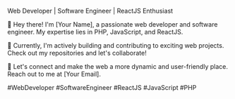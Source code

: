 Web Developer | Software Engineer | ReactJS Enthusiast

👋 Hey there! I'm [Your Name], a passionate web developer and software engineer. My expertise lies in PHP, JavaScript, and ReactJS.

💼 Currently, I'm actively building and contributing to exciting web projects. Check out my repositories and let's collaborate!

🚀 Let's connect and make the web a more dynamic and user-friendly place. Reach out to me at [Your Email].

#WebDeveloper #SoftwareEngineer #ReactJS #JavaScript #PHP

<!---
firemelon96/firemelon96 is a ✨ special ✨ repository because its `README.md` (this file) appears on your GitHub profile.
You can click the Preview link to take a look at your changes.
--->
